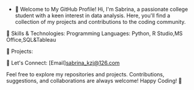 - 👋 Welcome to My GitHub Profile!
Hi, I'm Sabrina, a passionate college student with a keen interest in data analysis. Here, you'll find a collection of my projects and contributions to the coding community.

🔧 Skills & Technologies:
Programming Languages: Python, R Studio,MS Office,SQL&Tableau

📂 Projects:

💬 Let's Connect:
[Email]sabrina_kzj@126.com

Feel free to explore my repositories and projects. Contributions, suggestions, and collaborations are always welcome!
Happy Coding! 🚀

